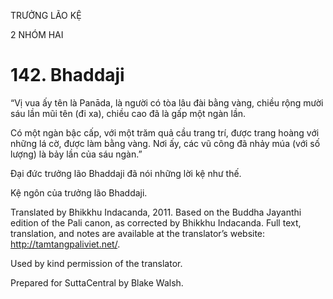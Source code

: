 TRƯỞNG LÃO KỆ

2 NHÓM HAI

# 142\. Bhaddaji

“Vị vua ấy tên là Panāda, là người có tòa lâu đài bằng vàng, chiều rộng mười sáu lần mũi tên (đi xa), chiều cao đã là gấp một ngàn lần.

Có một ngàn bậc cấp, với một trăm quả cầu trang trí, được trang hoàng với những lá cờ, được làm bằng vàng. Nơi ấy, các vũ công đã nhảy múa (với số lượng) là bảy lần của sáu ngàn.”

Đại đức trưởng lão Bhaddaji đã nói những lời kệ như thế.

Kệ ngôn của trưởng lão Bhaddaji.

Translated by Bhikkhu Indacanda, 2011. Based on the Buddha Jayanthi edition of the Pali canon, as corrected by Bhikkhu Indacanda. Full text, translation, and notes are available at the translator’s website: http://tamtangpaliviet.net/.

Used by kind permission of the translator.

Prepared for SuttaCentral by Blake Walsh.